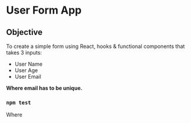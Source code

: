 # User Form App

## Objective

To create a simple form using React, hooks & functional components that takes 3 inputs:

- User Name
- User Age
- User Email

**Where email has to be unique.**

### `npm test`

Where